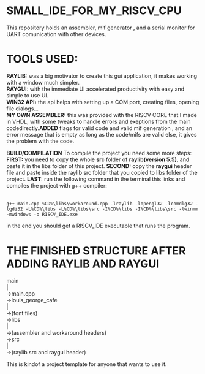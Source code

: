 # SMALL_IDE_FOR_MY_RISCV_CPU
This repository holds an assembler, mif generator , and a serial monitor for UART comunication with other devices.  


# TOOLS USED:
**RAYLIB:** was a big motivator to create this gui application, it makes working with a window much simpler.  
**RAYGUI:** with the immediate UI accelerated productivity with easy and simple to use UI.  
**WIN32 API:** the api helps with setting up a COM port, creating files, opening file dialogs...  
**MY OWN ASSEMBLER:** this was provided with the RISCV CORE that I made in VHDL, with some tweaks to handle errors and exeptions from the main codedirectly.**ADDED** flags for valid code and valid mif generation , and an error message that is empty as long as the code/mifs are valid else, it gives the problem with the code.  


**BUILD/COMPILATION**
To compile the project you need some more steps:  
**FIRST:** you need to copy the whole **src** folder of **raylib(version 5.5)**, and paste it in the libs folder of this project.
**SECOND:** copy the **raygui** header file and paste inside the raylib src folder that you copied to libs folder of the project.
**LAST:** run the following command in the terminal this links and compiles the project with g++ compiler:  
######
    g++ main.cpp %CD%\libs\workaround.cpp -lraylib -lopengl32 -lcomdlg32 -lgdi32 -L%CD%\libs -L%CD%\libs\src -I%CD%\libs -I%CD%\libs\src -lwinmm -mwindows -o RISCV_IDE.exe   

in the end you should get a RISCV_IDE executable that runs the program.

# THE FINISHED STRUCTURE AFTER ADDING RAYLIB AND RAYGUI 

main  
  |  
   ->main.cpp  
   ->louis_george_cafe  
            |  
            ->(font files)  
  ->libs  
       |  
       ->(assembler and workaround headers)  
       ->src  
          |  
          ->(raylib src and raygui header)  

      
  This is kindof a project template for anyone that wants to use it.
